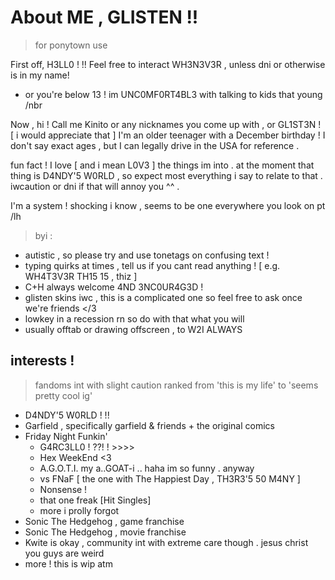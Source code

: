 # About ME , GLISTEN !!
> for ponytown use

First off, H3LL0 ! !! Feel free to interact WH3N3V3R , unless dni or otherwise is in my name! 
- or you're below 13 ! im UNC0MF0RT4BL3 with talking to kids that young /nbr

Now , hi ! Call me Kinito or any nicknames you come up with , or GL1ST3N ! [ i would appreciate that ]
I'm an older teenager with a December birthday ! I don't say exact ages , but I can legally drive in the USA for reference .

fun fact ! I love [ and i mean L0V3 ] the things im into . at the moment that thing is D4NDY'5 W0RLD , so expect most everything i say to relate to that . iwcaution or dni if that will annoy you ^^ .

I'm a system ! shocking i know , seems to be one everywhere you look on pt /lh

> byi :
- autistic , so please try and use tonetags on confusing text !
- typing quirks at times , tell us if you cant read anything !
  [ e.g. WH4T3V3R TH15 15 , thiz ]
- C+H always welcome 4ND 3NC0UR4G3D !
- glisten skins iwc , this is a complicated one so feel free to ask once we're friends </3
- lowkey in a recession rn so do with that what you will
- usually offtab or drawing offscreen , to W2I ALWAYS

## interests !
> fandoms int with slight caution
ranked from 'this is my life' to 'seems pretty cool ig'

- D4NDY'5 W0RLD ! !!
- Garfield , specifically garfield & friends + the original comics
- Friday Night Funkin'
  + G4RC3LL0 ! ??! ! >>>>
  + Hex WeekEnd <3
  + A.G.O.T.I. my a..GOAT-i .. haha im so funny . anyway
  + vs FNaF [ the one with The Happiest Day , TH3R3'5 50 M4NY ]
  + Nonsense !
  + that one freak [Hit Singles]
  + more i prolly forgot
- Sonic The Hedgehog , game franchise
- Sonic The Hedgehog , movie franchise
- Kwite is okay , community int with extreme care though . jesus christ you guys are weird
- more ! this is wip atm
